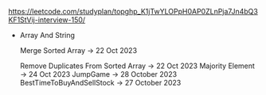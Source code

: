 https://leetcode.com/studyplan/top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-interview-150/

- Array And String <p>
  Merge Sorted Array -> 22 Oct 2023 <p>
  Remove Duplicates From Sorted Array -> 22 Oct 2023
  Majority Element -> 24 Oct 2023
  JumpGame -> 28 October 2023
  BestTimeToBuyAndSellStock -> 27 October 2023
  


